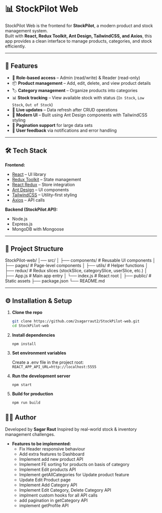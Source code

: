 # 📊 StockPilot Web

StockPilot Web is the frontend for **StockPilot**, a modern product and stock management system.  
Built with **React, Redux Toolkit, Ant Design, TailwindCSS, and Axios**, this app provides a clean interface to manage products, categories, and stock efficiently.

---

## 🚀 Features

- 🔐 **Role-based access** – Admin (read/write) & Reader (read-only)
- 📦 **Product management** – Add, edit, delete, and view product details
- 🏷️ **Category management** – Organize products into categories
- 📊 **Stock tracking** – View available stock with status (`In Stock`, `Low Stock`, `Out of Stock`)
- 🔄 **Live updates** – Data refresh after CRUD operations
- 🎨 **Modern UI** – Built using Ant Design components with TailwindCSS styling
- 📑 **Pagination support** for large data sets
- 🔔 **User feedback** via notifications and error handling

---

## 🛠️ Tech Stack

**Frontend:**

- [React](https://react.dev/) – UI library
- [Redux Toolkit](https://redux-toolkit.js.org/) – State management
- [React Redux](https://react-redux.js.org/) – Store integration
- [Ant Design](https://ant.design/) – UI components
- [TailwindCSS](https://tailwindcss.com/) – Utility-first styling
- [Axios](https://axios-http.com/) – API calls

**Backend (StockPilot API):**

- Node.js
- Express.js
- MongoDB with Mongoose

---

## 📂 Project Structure

StockPilot-web/
│── src/
│ ├── components/ # Reusable UI components
│ ├── pages/ # Page-level components
│ ├── utils/ # Helper functions
│ ├── redux/ # Redux slices (stockSlice, categorySlice, userSlice, etc.)
│ ├── App.js # Main app entry
│ └── index.js # React root
│
├── public/ # Static assets
├── package.json
└── README.md

---

## ⚙️ Installation & Setup

1. **Clone the repo**

   ```bash
   git clone https://github.com/2sagarraut2/StockPilot-web.git
   cd StockPilot-web

   ```

2. **Install dependencies**

   `npm install`

3. **Set environment variables**

   Create a .env file in the project root:
   `REACT_APP_API_URL=http://localhost:5555`

4. **Run the development server**

   `npm start`

5. **Build for production**

   `npm run build`

## 👨‍💻 Author

Developed by **Sagar Raut**
Inspired by real-world stock & inventory management challenges.

- **Features to be implemented:**
  - Fix Header responsive behaviour
  - Add extra features to Dashboard
  - Implement add new product API
  - Implement FE sorting for products on basis of category
  - Implement Edit products API
  - Implement getAllCategories for Update product feature
  - Update Edit Product page
  - Implement Add Category API
  - Implement Edit Category, Delete Category API
  - implment custom hooks for all API calls
  - add pagination in getCategory API
  - implement getProfile API
